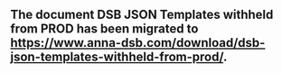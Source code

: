 ## The document DSB JSON Templates withheld from PROD has been migrated to https://www.anna-dsb.com/download/dsb-json-templates-withheld-from-prod/.
